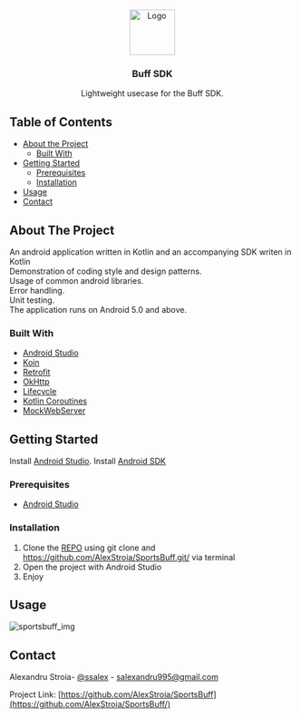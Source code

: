 <!-- PROJECT LOGO -->
<br />
<p align="center">
  <a href="https://github.com/othneildrew/Best-README-Template">
    <img src="https://photos.angel.co/startups/i/6982705-1ec695059e3a081241b611985f788591-medium_jpg.jpg?buster=1587061630" alt="Logo" width="80" height="80">
  </a>

  <h3 align="center">Buff SDK</h3>

  <p align="center">
   Lightweight usecase for the Buff SDK.
</p>


<!-- TABLE OF CONTENTS -->
## Table of Contents

* [About the Project](#about-the-project)
  * [Built With](#built-with)
* [Getting Started](#getting-started)
  * [Prerequisites](#prerequisites)
  * [Installation](#installation)
* [Usage](#usage)
* [Contact](#contact)



<!-- ABOUT THE PROJECT -->
## About The Project
An android application written in Kotlin and an accompanying SDK writen in Kotlin
<br/>
Demonstration of coding style and design patterns.
<br/>
Usage of common android libraries.
<br/>
Error handling.
<br/>
Unit testing.
<br/>
The application runs on Android 5.0 and above.

### Built With
* [Android Studio](https://developer.android.com/studio/)
* [Koin](https://insert-koin.io/)
* [Retrofit](https://square.github.io/retrofit/)
* [OkHttp](https://square.github.io/okhttp/)
* [Lifecycle](https://developer.android.com/jetpack/androidx/releases/lifecycle/)
* [Kotlin Coroutines](https://developer.android.com/courses/pathways/android-coroutines/)
* [MockWebServer](https://github.com/square/okhttp/tree/master/mockwebserver)


<!-- GETTING STARTED -->
## Getting Started

Install [Android Studio](https://developer.android.com/studio/).
Install [Android SDK](https://developer.android.com/studio/)

### Prerequisites

* [Android Studio](https://developer.android.com/studio/)

### Installation

1. Clone the [REPO](https://github.com/AlexStroia/SportsBuff.git) using git clone and https://github.com/AlexStroia/SportsBuff.git/ via terminal
2. Open the project with Android Studio
3. Enjoy

<!-- USAGE EXAMPLES -->
## Usage

![sportsbuff_img](https://user-images.githubusercontent.com/35500199/94954817-4f105800-04f2-11eb-9a61-d86577b5e954.jpg)

<!-- CONTACT -->
## Contact

Alexandru Stroia- [@ssalex](https://twitter.com/ssalex_) - salexandru995@gmail.com

Project Link: [https://github.com/AlexStroia/SportsBuff](https://github.com/AlexStroia/SportsBuff/)
